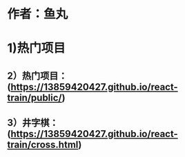 # 作者：鱼丸
# 1)热门项目
## 2）热门项目：(https://13859420427.github.io/react-train/public/)
## 3）井字棋：(https://13859420427.github.io/react-train/cross.html)

